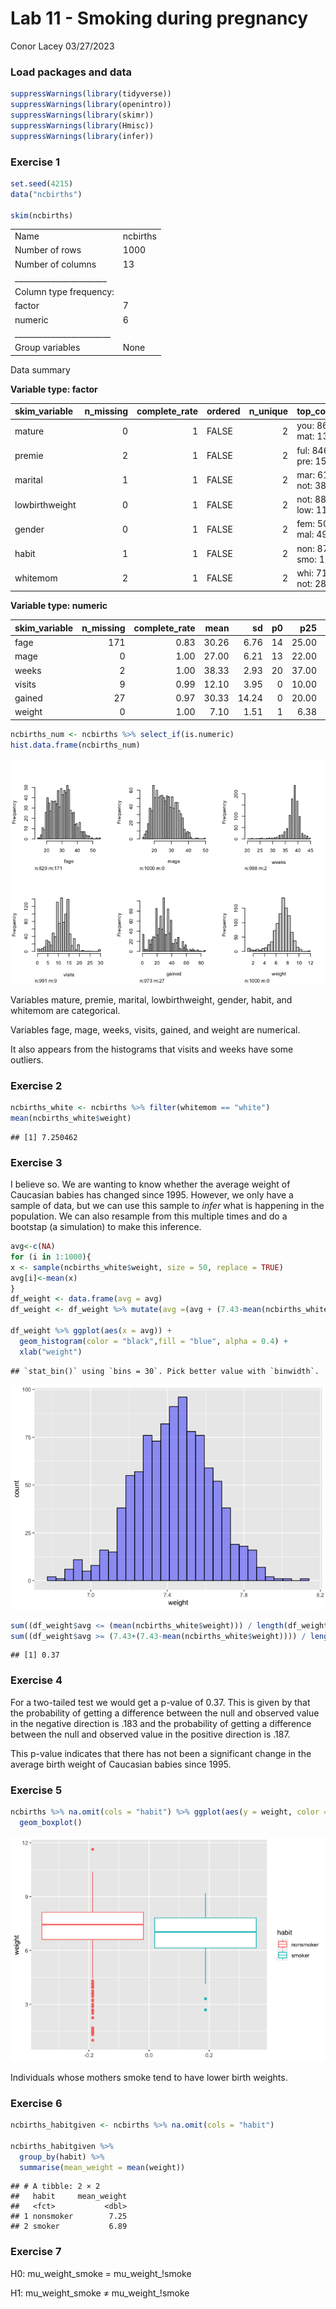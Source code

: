 Lab 11 - Smoking during pregnancy
================
Conor Lacey
03/27/2023

### Load packages and data

``` r
suppressWarnings(library(tidyverse)) 
suppressWarnings(library(openintro))
suppressWarnings(library(skimr))
suppressWarnings(library(Hmisc))
suppressWarnings(library(infer))
```

### Exercise 1

``` r
set.seed(4215)
data("ncbirths")

skim(ncbirths)
```

|                                                  |          |
|:-------------------------------------------------|:---------|
| Name                                             | ncbirths |
| Number of rows                                   | 1000     |
| Number of columns                                | 13       |
| \_\_\_\_\_\_\_\_\_\_\_\_\_\_\_\_\_\_\_\_\_\_\_   |          |
| Column type frequency:                           |          |
| factor                                           | 7        |
| numeric                                          | 6        |
| \_\_\_\_\_\_\_\_\_\_\_\_\_\_\_\_\_\_\_\_\_\_\_\_ |          |
| Group variables                                  | None     |

Data summary

**Variable type: factor**

| skim_variable  | n_missing | complete_rate | ordered | n_unique | top_counts         |
|:---------------|----------:|--------------:|:--------|---------:|:-------------------|
| mature         |         0 |             1 | FALSE   |        2 | you: 867, mat: 133 |
| premie         |         2 |             1 | FALSE   |        2 | ful: 846, pre: 152 |
| marital        |         1 |             1 | FALSE   |        2 | mar: 613, not: 386 |
| lowbirthweight |         0 |             1 | FALSE   |        2 | not: 889, low: 111 |
| gender         |         0 |             1 | FALSE   |        2 | fem: 503, mal: 497 |
| habit          |         1 |             1 | FALSE   |        2 | non: 873, smo: 126 |
| whitemom       |         2 |             1 | FALSE   |        2 | whi: 714, not: 284 |

**Variable type: numeric**

| skim_variable | n_missing | complete_rate |  mean |    sd |  p0 |   p25 |   p50 |   p75 |  p100 | hist  |
|:--------------|----------:|--------------:|------:|------:|----:|------:|------:|------:|------:|:------|
| fage          |       171 |          0.83 | 30.26 |  6.76 |  14 | 25.00 | 30.00 | 35.00 | 55.00 | ▃▇▇▂▁ |
| mage          |         0 |          1.00 | 27.00 |  6.21 |  13 | 22.00 | 27.00 | 32.00 | 50.00 | ▃▇▇▂▁ |
| weeks         |         2 |          1.00 | 38.33 |  2.93 |  20 | 37.00 | 39.00 | 40.00 | 45.00 | ▁▁▁▇▂ |
| visits        |         9 |          0.99 | 12.10 |  3.95 |   0 | 10.00 | 12.00 | 15.00 | 30.00 | ▂▇▇▁▁ |
| gained        |        27 |          0.97 | 30.33 | 14.24 |   0 | 20.00 | 30.00 | 38.00 | 85.00 | ▂▇▅▁▁ |
| weight        |         0 |          1.00 |  7.10 |  1.51 |   1 |  6.38 |  7.31 |  8.06 | 11.75 | ▁▁▇▇▁ |

``` r
ncbirths_num <- ncbirths %>% select_if(is.numeric)
hist.data.frame(ncbirths_num)
```

![](lab-11_files/figure-gfm/ncbirths%20data-1.png)<!-- -->

Variables mature, premie, marital, lowbirthweight, gender, habit, and
whitemom are categorical.

Variables fage, mage, weeks, visits, gained, and weight are numerical.

It also appears from the histograms that visits and weeks have some
outliers.

### Exercise 2

``` r
ncbirths_white <- ncbirths %>% filter(whitemom == "white")
mean(ncbirths_white$weight)
```

    ## [1] 7.250462

### Exercise 3

I believe so. We are wanting to know whether the average weight of
Caucasian babies has changed since 1995. However, we only have a sample
of data, but we can use this sample to *infer* what is happening in the
population. We can also resample from this multiple times and do a
bootstap (a simulation) to make this inference.

``` r
avg<-c(NA)
for (i in 1:1000){
x <- sample(ncbirths_white$weight, size = 50, replace = TRUE)
avg[i]<-mean(x)
}
df_weight <- data.frame(avg = avg)
df_weight <- df_weight %>% mutate(avg =(avg + (7.43-mean(ncbirths_white$weight))))

df_weight %>% ggplot(aes(x = avg)) +
  geom_histogram(color = "black",fill = "blue", alpha = 0.4) +
  xlab("weight")
```

    ## `stat_bin()` using `bins = 30`. Pick better value with `binwidth`.

![](lab-11_files/figure-gfm/bootstrap-1.png)<!-- -->

``` r
sum((df_weight$avg <= (mean(ncbirths_white$weight))) / length(df_weight$avg)) +
sum((df_weight$avg >= (7.43+(7.43-mean(ncbirths_white$weight)))) / length(df_weight$avg))
```

    ## [1] 0.37

### Exercise 4

For a two-tailed test we would get a p-value of 0.37. This is given by
that the probability of getting a difference between the null and
observed value in the negative direction is .183 and the probability of
getting a difference between the null and observed value in the positive
direction is .187.

This p-value indicates that there has not been a significant change in
the average birth weight of Caucasian babies since 1995.

### Exercise 5

``` r
ncbirths %>% na.omit(cols = "habit") %>% ggplot(aes(y = weight, color = habit)) +
  geom_boxplot()
```

![](lab-11_files/figure-gfm/weight%20and%20habit-1.png)<!-- -->

Individuals whose mothers smoke tend to have lower birth weights.

### Exercise 6

``` r
ncbirths_habitgiven <- ncbirths %>% na.omit(cols = "habit")

ncbirths_habitgiven %>%
  group_by(habit) %>%
  summarise(mean_weight = mean(weight))
```

    ## # A tibble: 2 × 2
    ##   habit     mean_weight
    ##   <fct>           <dbl>
    ## 1 nonsmoker        7.25
    ## 2 smoker           6.89

### Exercise 7

H0: mu_weight_smoke = mu_weight\_!smoke

H1: mu_weight_smoke ≠ mu_weight\_!smoke
